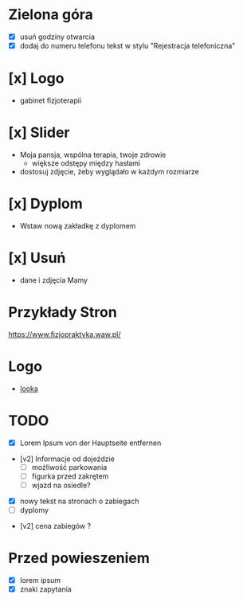# Zielona góra
- [x] usuń godziny otwarcia
- [x] dodaj do numeru telefonu tekst w stylu "Rejestracja telefoniczna"

# [x] Logo
- gabinet fizjoterapii

# [x] Slider
- Moja pansja, wspólna terapia, twoje zdrowie
  - większe odstępy między hasłami
- dostosuj zdjęcie, żeby wyglądało w każdym rozmiarze

# [x] Dyplom
- Wstaw nową zakładkę z dyplomem

# [x] Usuń
- dane i zdjęcia Mamy


# Przykłady Stron
https://www.fizjopraktyka.waw.pl/

# Logo
- [looka](https://looka.com/editor/200183503)


# TODO
- [x] Lorem Ipsum von der Hauptseite entfernen
- [v2] Informacje od dojeździe
  - [ ] możliwość parkowania
  - [ ] figurka przed zakrętem
  - [ ] wjazd na osiedle?
- [x] nowy tekst na stronach o zabiegach
- [ ] dyplomy
- [v2] cena zabiegów ?


# Przed powieszeniem
- [x] lorem ipsum
- [x] znaki zapytania
